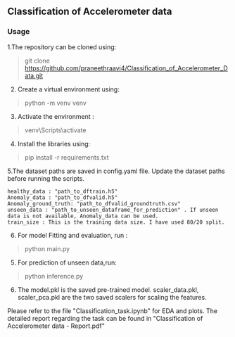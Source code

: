 ## Classification of Accelerometer data

### Usage <br>
1.The repository can be cloned using:
> git clone https://github.com/praneethraavi4/Classification_of_Accelerometer_Data.git

2. Create a virtual environment using:
>python -m venv venv
3. Activate the environment :
>venv\Scripts\activate
4. Install the libraries using:
> pip install -r requirements.txt

5.The dataset paths are saved in config.yaml file. Update the dataset paths before running the scripts.<br>
```
healthy_data : "path_to_dftrain.h5" 
Anomaly_data : "path_to_dfvalid.h5"
Anomaly_ground_truth: "path_to_dfvalid_groundtruth.csv" 
unseen_data : "path_to_unseen_dataframe_for_prediction" . If unseen data is not available, Anomaly_data can be used. 
train_size : This is the training data size. I have used 80/20 split.
```
6. For model Fitting and evaluation, run :

> python main.py

5. For prediction of unseen data,run:

>python inference.py

6. The model.pkl is the saved pre-trained model. scaler_data.pkl, scaler_pca.pkl are the
two saved scalers for scaling the features.

Please refer to the file "Classification_task.ipynb" for EDA and plots. The detailed report regarding the task can be 
found in "Classification of Accelerometer data - Report.pdf"